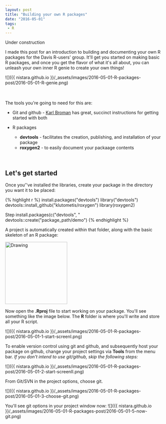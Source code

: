 ```yaml
---
layout: post
title: "Building your own R packages"
date: "2016-05-01"
tags:
 - R
---
```

Under construction

I made this post for an introduction to building and documenting your own R packages for the Davis R-users' group. It'll get you started on making basic R packages, and once you get the flavor of what it's all about, you can unleash your own inner R genie to create your own things! 

![]({{ nistara.github.io }}/_assets/images/2016-05-01-R-packages-post/2016-05-01-R-genie.png)

<br><br>
The tools you're going to need for this are:

- Git and github - [Karl Broman](http://kbroman.org/github_tutorial/pages/first_time.html) has great, succinct instructions for getting started with both

- R packages
    * **devtools** - facilitates the creation, publishing, and installation of your package
    * **roxygen2** - to easily document your packaage contents

<br>

## **Let's get started**

Once you''ve installed the libraries, create your package in the directory you want it to be placed:


{% highlight r %}
install.packages("devtools")
library("devtools")
devtools::install_github("klutometis/roxygen")
library(roxygen2)

Step
install.packages(c("devtools", "
devtools::create("package_path/demo")
{% endhighlight %}

A project is automatically created within that folder, along with the basic skeleton of an R package:


<img src="https://github.com/nistara/nistara.github.io/_assets/images/2016-05-01-R-packages-post/2016-05-01-new-package.png" alt="Drawing" style="width: 200px;"/>


<br>

 Now open the **.Rproj** file to start working on your package. You'll see something like the image below. The **R** folder is where you'll write and store all your R script.

   ![]({{ nistara.github.io }}/_assets/images/2016-05-01-R-packages-post/2016-05-01-1-start-screenI.png)



To enable version control using git and github, and subsequently host your package on github, change your project settings via **Tools** from the menu bar. _If you don't intend to use git/github, skip the following steps:_

   ![]({{ nistara.github.io }}/_assets/images/2016-05-01-R-packages-post/2016-05-01-2-start-screenII.png)

From Git/SVN in the project options, choose git.

   ![]({{ nistara.github.io }}/_assets/images/2016-05-01-R-packages-post/2016-05-01-3-choose-git.png)


You'll see git options in your project window now:
   ![]({{ nistara.github.io }}/_assets/images/2016-05-01-R-packages-post/2016-05-01-5-now-git.png)


